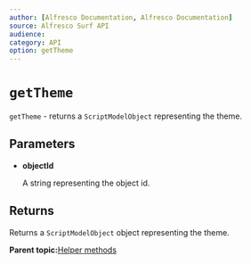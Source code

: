 ```yaml
---
author: [Alfresco Documentation, Alfresco Documentation]
source: Alfresco Surf API
audience: 
category: API
option: getTheme
---
```


# `getTheme`

`getTheme` - returns a `ScriptModelObject` representing the theme.

## Parameters

-   **objectId**

    A string representing the object id.


## Returns

Returns a `ScriptModelObject` object representing the theme.

**Parent topic:**[Helper methods](../references/APISurf-ScriptSiteData-Helper-helper.md)

